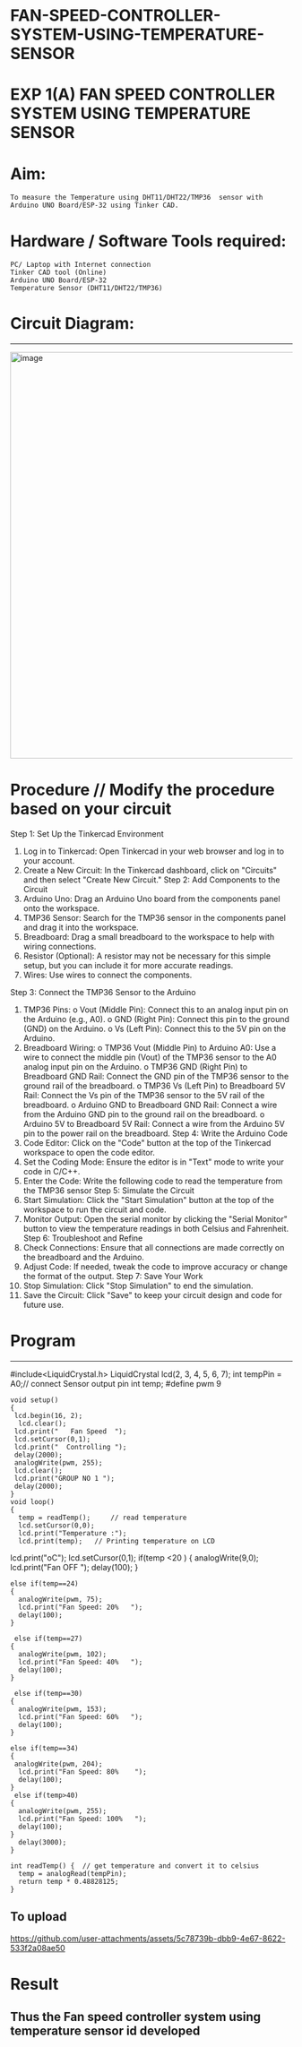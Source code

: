 
# FAN-SPEED-CONTROLLER-SYSTEM-USING-TEMPERATURE-SENSOR
# EXP 1(A) FAN SPEED CONTROLLER SYSTEM USING TEMPERATURE SENSOR

# Aim:
	To measure the Temperature using DHT11/DHT22/TMP36  sensor with Arduino UNO Board/ESP-32 using Tinker CAD.

# Hardware / Software Tools required:
	PC/ Laptop with Internet connection
    Tinker CAD tool (Online)
	Arduino UNO Board/ESP-32
	Temperature Sensor (DHT11/DHT22/TMP36)

# Circuit Diagram:

---
<img width="1169" height="726" alt="image" src="https://github.com/user-attachments/assets/cdd2e60d-895a-457e-ba40-b4756e7d77c9" />


# Procedure // Modify the procedure based on your circuit

Step 1: Set Up the Tinkercad Environment
1.	Log in to Tinkercad: Open Tinkercad in your web browser and log in to your account.
2.	Create a New Circuit: In the Tinkercad dashboard, click on "Circuits" and then select "Create New Circuit."
Step 2: Add Components to the Circuit
1.	Arduino Uno: Drag an Arduino Uno board from the components panel onto the workspace.
2.	TMP36 Sensor: Search for the TMP36 sensor in the components panel and drag it into the workspace.
3.	Breadboard: Drag a small breadboard to the workspace to help with wiring connections.
4.	Resistor (Optional): A resistor may not be necessary for this simple setup, but you can include it for more accurate readings.
5.	Wires: Use wires to connect the components.

Step 3: Connect the TMP36 Sensor to the Arduino
1.	TMP36 Pins:
o	Vout (Middle Pin): Connect this to an analog input pin on the Arduino (e.g., A0).
o	GND (Right Pin): Connect this pin to the ground (GND) on the Arduino.
o	Vs (Left Pin): Connect this to the 5V pin on the Arduino.
2.	Breadboard Wiring:
o	TMP36 Vout (Middle Pin) to Arduino A0: Use a wire to connect the middle pin (Vout) of the TMP36 sensor to the A0 analog input pin on the Arduino.
o	TMP36 GND (Right Pin) to Breadboard GND Rail: Connect the GND pin of the TMP36 sensor to the ground rail of the breadboard.
o	TMP36 Vs (Left Pin) to Breadboard 5V Rail: Connect the Vs pin of the TMP36 sensor to the 5V rail of the breadboard.
o	Arduino GND to Breadboard GND Rail: Connect a wire from the Arduino GND pin to the ground rail on the breadboard.
o	Arduino 5V to Breadboard 5V Rail: Connect a wire from the Arduino 5V pin to the power rail on the breadboard.
Step 4: Write the Arduino Code
1.	Code Editor: Click on the "Code" button at the top of the Tinkercad workspace to open the code editor.
2.	Set the Coding Mode: Ensure the editor is in "Text" mode to write your code in C/C++.
3.	Enter the Code: Write the following code to read the temperature from the TMP36 sensor
Step 5: Simulate the Circuit
1.	Start Simulation: Click the "Start Simulation" button at the top of the workspace to run the circuit and code.
2.	Monitor Output: Open the serial monitor by clicking the "Serial Monitor" button to view the temperature readings in both Celsius and Fahrenheit.
Step 6: Troubleshoot and Refine
1.	Check Connections: Ensure that all connections are made correctly on the breadboard and the Arduino.
2.	Adjust Code: If needed, tweak the code to improve accuracy or change the format of the output.
Step 7: Save Your Work
1.	Stop Simulation: Click "Stop Simulation" to end the simulation.
2.	Save the Circuit: Click "Save" to keep your circuit design and code for future use.


# Program

---
#include<LiquidCrystal.h>
	LiquidCrystal lcd(2, 3, 4, 5, 6, 7);
	int tempPin = A0;// connect Sensor output pin
	int temp;
	#define pwm 9
	
	void setup()
	{
	 lcd.begin(16, 2);
	  lcd.clear();
	 lcd.print("   Fan Speed  ");
	 lcd.setCursor(0,1);
	 lcd.print("  Controlling ");
	 delay(2000);
	 analogWrite(pwm, 255);
	 lcd.clear();
	 lcd.print("GROUP NO 1 ");
	 delay(2000);
	}
	void loop()
	{
	  temp = readTemp();     // read temperature
	  lcd.setCursor(0,0);
	  lcd.print("Temperature :");
	  lcd.print(temp);   // Printing temperature on LCD
	  
 lcd.print("oC");
	  lcd.setCursor(0,1);
	  if(temp <20 )
	    { 
	      analogWrite(9,0);
	      lcd.print("Fan OFF ");
	      delay(100);
	    }
    
    else if(temp==24)
    {
      analogWrite(pwm, 75);
      lcd.print("Fan Speed: 20%   ");
      delay(100);
    }
    
     else if(temp==27)
    {
      analogWrite(pwm, 102);
      lcd.print("Fan Speed: 40%   ");
      delay(100);
    }
    
     else if(temp==30)
    {
      analogWrite(pwm, 153);
      lcd.print("Fan Speed: 60%   ");
      delay(100);
    }
    
    else if(temp==34)
    {
	 analogWrite(pwm, 204);
      lcd.print("Fan Speed: 80%    ");
      delay(100);
    }
     else if(temp>40)
    {
      analogWrite(pwm, 255);
      lcd.print("Fan Speed: 100%   ");
      delay(100);
    } 
	  delay(3000);
	}
	
	int readTemp() {  // get temperature and convert it to celsius
	  temp = analogRead(tempPin);
	  return temp * 0.48828125;
	}


To upload
--
https://github.com/user-attachments/assets/5c78739b-dbb9-4e67-8622-533f2a08ae50

# Result
Thus the Fan speed controller system using temperature sensor id developed
---
